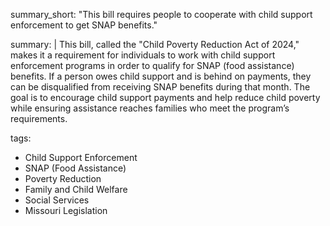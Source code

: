 summary_short: "This bill requires people to cooperate with child support enforcement to get SNAP benefits."

summary: |
  This bill, called the "Child Poverty Reduction Act of 2024," makes it a requirement for individuals to work with child support enforcement programs in order to qualify for SNAP (food assistance) benefits. If a person owes child support and is behind on payments, they can be disqualified from receiving SNAP benefits during that month. The goal is to encourage child support payments and help reduce child poverty while ensuring assistance reaches families who meet the program’s requirements.

tags:
  - Child Support Enforcement
  - SNAP (Food Assistance)
  - Poverty Reduction
  - Family and Child Welfare
  - Social Services
  - Missouri Legislation

